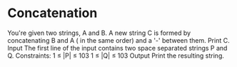 # Concatenation
You're given two strings, A and B. A new string C is formed by concatenating B and A ( in the same order) and a '-' between them. Print C. Input The first line of the input contains two space separated strings P and Q.  Constraints: 1 ≤ |P| ≤ 103 1 ≤ |Q| ≤ 103 Output Print the resulting string.
